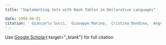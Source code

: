 ```yaml
---
title: "Implementing Sets with Hash Tables in Declarative Languages"

date: 1994-06-01
citation: ' Giancarlo Succi,  Giuseppe Marino,  Cristina Dondina,  Angelo Bergamini, &quot;Implementing Sets with Hash Tables in Declarative Languages.&quot;, 1994.'
---
```

Use [Google Scholar](https://scholar.google.com/scholar?q=Implementing+Sets+with+Hash+Tables+in+Declarative+Languages){:target="_blank"} for full citation